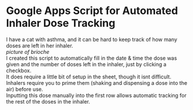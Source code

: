 # Google Apps Script for Automated Inhaler Dose Tracking

I have a cat with asthma, and it can be hard to keep track of how many doses are left in her inhaler.  
*picture of brioche*  
I created this script to automatically fill in the date & time the dose was given and the number of doses left in the inhaler, just by clicking a checkbox.  
It does require a little bit of setup in the sheet, though it isnt difficult.   
Inhalers require you to prime them (shaking and dispensing a dose into the air) before use.   
Inputting this dose manually into the first row allows automatic tracking for the rest of the doses in the inhaler.  
